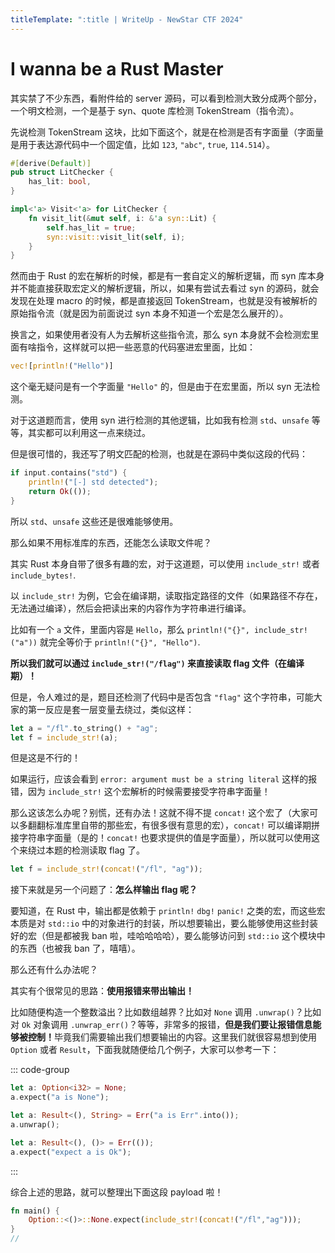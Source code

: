 ```yaml
---
titleTemplate: ":title | WriteUp - NewStar CTF 2024"
---
```


# I wanna be a Rust Master

其实禁了不少东西，看附件给的 server 源码，可以看到检测大致分成两个部分，一个明文检测，一个是基于 syn、quote 库检测 TokenStream（指令流）。

先说检测 TokenStream 这块，比如下面这个，就是在检测是否有字面量（字面量是用于表达源代码中一个固定值，比如 `123`, `"abc"`, `true`, `114.514`）。

```rust
#[derive(Default)]
pub struct LitChecker {
    has_lit: bool,
}

impl<'a> Visit<'a> for LitChecker {
    fn visit_lit(&mut self, i: &'a syn::Lit) {
        self.has_lit = true;
        syn::visit::visit_lit(self, i);
    }
}
```

然而由于 Rust 的宏在解析的时候，都是有一套自定义的解析逻辑，而 syn 库本身并不能直接获取宏定义的解析逻辑，所以，如果有尝试去看过 syn 的源码，就会发现在处理 macro 的时候，都是直接返回 TokenStream，也就是没有被解析的原始指令流<span data-desc>（就是因为前面说过 syn 本身不知道一个宏是怎么展开的）</span>。

换言之，如果使用者没有人为去解析这些指令流，那么 syn 本身就不会检测宏里面有啥指令，这样就可以把一些恶意的代码塞进宏里面，比如：

```rust
vec![println!("Hello")]
```

这个毫无疑问是有一个字面量 `"Hello"` 的，但是由于在宏里面，所以 syn 无法检测。

对于这道题而言，使用 syn 进行检测的其他逻辑，比如我有检测 `std`、`unsafe` 等等，其实都可以利用这一点来绕过。

但是很可惜的，我还写了明文匹配的检测，也就是在源码中类似这段的代码：

```rust
if input.contains("std") {
    println!("[-] std detected");
    return Ok(());
}
```

所以 `std`、`unsafe` 这些还是很难能够使用。

那么如果不用标准库的东西，还能怎么读取文件呢？

其实 Rust 本身自带了很多有趣的宏，对于这道题，可以使用 `include_str!` 或者 `include_bytes!`.

以 `include_str!` 为例，它会在编译期，读取指定路径的文件<span data-desc>（如果路径不存在，无法通过编译）</span>，然后会把读出来的内容作为字符串进行编译。

比如有一个 `a` 文件，里面内容是 `Hello`，那么 `println!("{}", include_str!("a"))` 就完全等价于 `println!("{}", "Hello")`.

<strong>所以我们就可以通过 `include_str!("/flag")` 来直接读取 flag 文件（在编译期）！</strong>

但是，令人难过的是，题目还检测了代码中是否包含 `"flag"` 这个字符串，可能大家的第一反应是套一层变量去绕过，类似这样：

```rust
let a = "/fl".to_string() + "ag";
let f = include_str!(a);
```

但是这是不行的！

如果运行，应该会看到 `error: argument must be a string literal` 这样的报错，因为 `include_str!` 这个宏解析的时候需要接受字符串字面量！

那么这该怎么办呢？别慌，还有办法！这就不得不提 `concat!` 这个宏了<span data-desc>（大家可以多翻翻标准库里自带的那些宏，有很多很有意思的宏）</span>，`concat!` 可以编译期拼接字符串字面量<span data-desc>（是的！`concat!` 也要求提供的值是字面量）</span>，所以就可以使用这个来绕过本题的检测读取 flag 了。

```rust
let f = include_str!(concat!("/fl", "ag"));
```

接下来就是另一个问题了：<strong>怎么样输出 flag 呢？</strong>

要知道，在 Rust 中，输出都是依赖于 `println!` `dbg!` `panic!` 之类的宏，而这些宏本质是对 `std::io` 中的对象进行的封装，所以想要输出，要么能够使用这些封装好的宏<span data-desc>（但是都被我 ban 啦，哇哈哈哈哈）</span>，要么能够访问到 `std::io` 这个模块中的东西<span data-desc>（也被我 ban 了，嘻嘻）</span>。

那么还有什么办法呢？

其实有个很常见的思路：<strong>使用报错来带出输出！</strong>

比如随便构造一个整数溢出？比如数组越界？比如对 `None` 调用 `.unwrap()`？比如对 `Ok` 对象调用 `.unwrap_err()`？等等，非常多的报错，<strong>但是我们要让报错信息能够被控制！</strong>毕竟我们需要输出我们想要输出的内容。这里我们就很容易想到使用 `Option` 或者 `Result`，下面我就随便给几个例子，大家可以参考一下：

::: code-group

```rust [Option]
let a: Option<i32> = None;
a.expect("a is None");
```

```rust [Result unwrap]
let a: Result<(), String> = Err("a is Err".into());
a.unwrap();
```

```rust [Result expect]
let a: Result<(), ()> = Err(());
a.expect("expect a is Ok");
```

:::

综合上述的思路，就可以整理出下面这段 payload 啦！

```rust
fn main() {
    Option::<()>::None.expect(include_str!(concat!("/fl","ag")));
}
//
```
